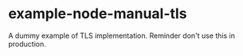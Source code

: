 # example-node-manual-tls
 A dummy example of TLS implementation. Reminder don't use this in production.